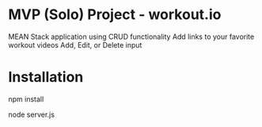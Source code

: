 
# MVP (Solo) Project - workout.io
MEAN Stack application using CRUD functionality
Add links to your favorite workout videos
Add, Edit, or Delete input

# Installation
npm install

node server.js
